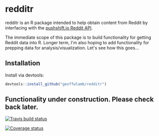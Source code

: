 # redditr
redditr is an R package intended to help obtain content from Reddit by interfacing with the <a href = "https://github.com/pushshift/api"> pushshift.io Reddit API</a>.

The immediate scope of this package is to build functionality for getting Reddit data into R. Longer term, I'm also hoping to add functionality for prepping data for analysis/visualization. Let's see how this goes...

## Installation
Install via devtools:
``` r
devtools::install_github("geoffwlamb/redditr")
```
## Functionality under construction. Please check back later.

[![Travis build status](https://travis-ci.org/geoffwlamb/redditr.svg?branch=master)](https://travis-ci.org/geoffwlamb/redditr)

[![Coverage status](https://codecov.io/gh/geoffwlamb/redditr/branch/master/graph/badge.svg)](https://codecov.io/github/geoffwlamb/redditr?branch=master)
